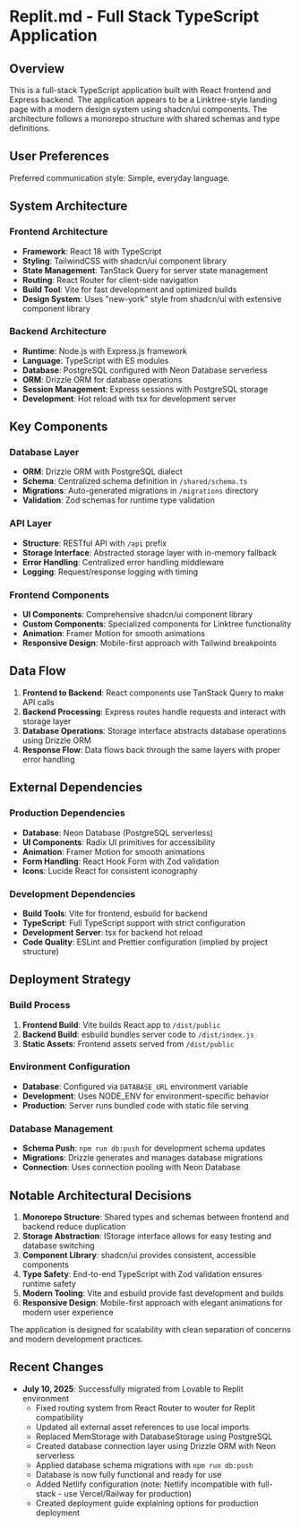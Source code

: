 # Replit.md - Full Stack TypeScript Application

## Overview

This is a full-stack TypeScript application built with React frontend and Express backend. The application appears to be a Linktree-style landing page with a modern design system using shadcn/ui components. The architecture follows a monorepo structure with shared schemas and type definitions.

## User Preferences

Preferred communication style: Simple, everyday language.

## System Architecture

### Frontend Architecture
- **Framework**: React 18 with TypeScript
- **Styling**: TailwindCSS with shadcn/ui component library
- **State Management**: TanStack Query for server state management
- **Routing**: React Router for client-side navigation
- **Build Tool**: Vite for fast development and optimized builds
- **Design System**: Uses "new-york" style from shadcn/ui with extensive component library

### Backend Architecture
- **Runtime**: Node.js with Express.js framework
- **Language**: TypeScript with ES modules
- **Database**: PostgreSQL configured with Neon Database serverless
- **ORM**: Drizzle ORM for database operations
- **Session Management**: Express sessions with PostgreSQL storage
- **Development**: Hot reload with tsx for development server

## Key Components

### Database Layer
- **ORM**: Drizzle ORM with PostgreSQL dialect
- **Schema**: Centralized schema definition in `/shared/schema.ts`
- **Migrations**: Auto-generated migrations in `/migrations` directory
- **Validation**: Zod schemas for runtime type validation

### API Layer
- **Structure**: RESTful API with `/api` prefix
- **Storage Interface**: Abstracted storage layer with in-memory fallback
- **Error Handling**: Centralized error handling middleware
- **Logging**: Request/response logging with timing

### Frontend Components
- **UI Components**: Comprehensive shadcn/ui component library
- **Custom Components**: Specialized components for Linktree functionality
- **Animation**: Framer Motion for smooth animations
- **Responsive Design**: Mobile-first approach with Tailwind breakpoints

## Data Flow

1. **Frontend to Backend**: React components use TanStack Query to make API calls
2. **Backend Processing**: Express routes handle requests and interact with storage layer
3. **Database Operations**: Storage interface abstracts database operations using Drizzle ORM
4. **Response Flow**: Data flows back through the same layers with proper error handling

## External Dependencies

### Production Dependencies
- **Database**: Neon Database (PostgreSQL serverless)
- **UI Components**: Radix UI primitives for accessibility
- **Animation**: Framer Motion for smooth animations
- **Form Handling**: React Hook Form with Zod validation
- **Icons**: Lucide React for consistent iconography

### Development Dependencies
- **Build Tools**: Vite for frontend, esbuild for backend
- **TypeScript**: Full TypeScript support with strict configuration
- **Development Server**: tsx for backend hot reload
- **Code Quality**: ESLint and Prettier configuration (implied by project structure)

## Deployment Strategy

### Build Process
1. **Frontend Build**: Vite builds React app to `/dist/public`
2. **Backend Build**: esbuild bundles server code to `/dist/index.js`
3. **Static Assets**: Frontend assets served from `/dist/public`

### Environment Configuration
- **Database**: Configured via `DATABASE_URL` environment variable
- **Development**: Uses NODE_ENV for environment-specific behavior
- **Production**: Server runs bundled code with static file serving

### Database Management
- **Schema Push**: `npm run db:push` for development schema updates
- **Migrations**: Drizzle generates and manages database migrations
- **Connection**: Uses connection pooling with Neon Database

## Notable Architectural Decisions

1. **Monorepo Structure**: Shared types and schemas between frontend and backend reduce duplication
2. **Storage Abstraction**: IStorage interface allows for easy testing and database switching
3. **Component Library**: shadcn/ui provides consistent, accessible components
4. **Type Safety**: End-to-end TypeScript with Zod validation ensures runtime safety
5. **Modern Tooling**: Vite and esbuild provide fast development and builds
6. **Responsive Design**: Mobile-first approach with elegant animations for modern user experience

The application is designed for scalability with clean separation of concerns and modern development practices.

## Recent Changes

- **July 10, 2025**: Successfully migrated from Lovable to Replit environment
  - Fixed routing system from React Router to wouter for Replit compatibility
  - Updated all external asset references to use local imports
  - Replaced MemStorage with DatabaseStorage using PostgreSQL
  - Created database connection layer using Drizzle ORM with Neon serverless
  - Applied database schema migrations with `npm run db:push`
  - Database is now fully functional and ready for use
  - Added Netlify configuration (note: Netlify incompatible with full-stack - use Vercel/Railway for production)
  - Created deployment guide explaining options for production deployment